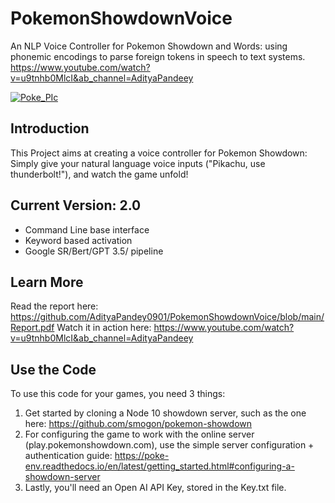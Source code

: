 # PokemonShowdownVoice
An NLP Voice Controller for Pokemon Showdown and Words: using phonemic encodings to parse foreign tokens in speech to text systems.
https://www.youtube.com/watch?v=u9tnhb0MlcI&ab_channel=AdityaPandeey

[![Poke_PIc](https://github.com/AdityaPandey0901/PokemonShowdownVoice/assets/17527776/e6d8a95d-3254-4f2f-8a00-6dc56767d739)](https://www.youtube.com/watch?v=u9tnhb0MlcI&ab_channel=AdityaPandeey)


## Introduction
This Project aims at creating a voice controller for Pokemon Showdown: Simply give your natural language voice inputs ("Pikachu, use thunderbolt!"), and watch the game unfold!

## Current Version: 2.0
* Command Line base interface
* Keyword based activation
* Google SR/Bert/GPT 3.5/ pipeline

## Learn More
Read the report here: https://github.com/AdityaPandey0901/PokemonShowdownVoice/blob/main/Report.pdf
Watch it in action here: https://www.youtube.com/watch?v=u9tnhb0MlcI&ab_channel=AdityaPandeey

## Use the Code
To use this code for your games, you need 3 things:
1. Get started by cloning a Node 10 showdown server, such as the one here: https://github.com/smogon/pokemon-showdown
2. For configuring the game to work with the online server (play.pokemonshowdown.com), use the simple server configuration + authentication guide: https://poke-env.readthedocs.io/en/latest/getting_started.html#configuring-a-showdown-server
3. Lastly, you'll need an Open AI API Key, stored in the Key.txt file.


